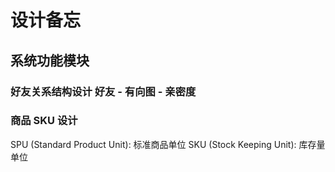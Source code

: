 # 设计备忘

## 系统功能模块

### 好友关系结构设计 好友 - 有向图 - 亲密度

### 商品 SKU 设计

SPU (Standard Product Unit): 标准商品单位
SKU (Stock Keeping Unit): 库存量单位

